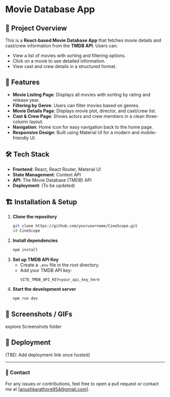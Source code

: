 # Movie Database App

## 🚀 Project Overview
This is a **React-based Movie Database App** that fetches movie details and cast/crew information from the **TMDB API**. Users can:
- View a list of movies with sorting and filtering options.
- Click on a movie to see detailed information.
- View cast and crew details in a structured format.

## 📌 Features
- **Movie Listing Page**: Displays all movies with sorting by rating and release year.
- **Filtering by Genre**: Users can filter movies based on genres.
- **Movie Details Page**: Displays movie plot, director, and cast/crew list.
- **Cast & Crew Page**: Shows actors and crew members in a clean three-column layout.
- **Navigation**: Home icon for easy navigation back to the home page.
- **Responsive Design**: Built using Material UI for a modern and mobile-friendly UI.

## 🛠️ Tech Stack
- **Frontend**: React, React Router, Material UI
- **State Management**: Context API
- **API**: The Movie Database (TMDB) API
- **Deployment**: (To be updated)


## 🏗️ Installation & Setup
1. **Clone the repository**
   ```sh
   git clone https://github.com/yourusername/CineScope.git
   cd CineScope
   ```
2. **Install dependencies**
   ```sh
   npm install
   ```
3. **Set up TMDB API Key**
   - Create a `.env` file in the root directory.
   - Add your TMDB API key:
     ```env
     VITE_TMDB_API_KEY=your_api_key_here
     ```
4. **Start the development server**
   ```sh
   npm run dev
   ```

## 📸 Screenshots / GIFs
explore Screenshots folder



## 🚀 Deployment
(TBD: Add deployment link once hosted)

---

### 🔗 Contact
For any issues or contributions, feel free to open a pull request or contact me at [anushkarathore954@gmail.com].

